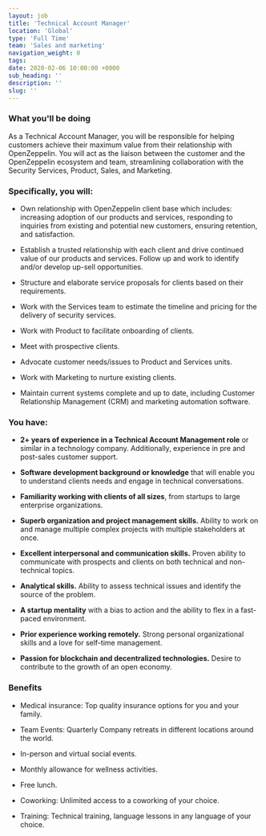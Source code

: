 ```yaml
---
layout: job
title: 'Technical Account Manager'
location: 'Global'
type: 'Full Time'
team: 'Sales and marketing'
navigation_weight: 0
tags:
date: 2020-02-06 10:00:00 +0000
sub_heading: ''
description: ''
slug: ''
---
```


<div class="requirements">
  <h3 class="job-description-title">What you'll be doing</h3>
  <p>As a Technical Account Manager, you will be responsible for helping customers achieve their maximum value from their relationship with OpenZeppelin. You will act as the liaison between the customer and the OpenZeppelin ecosystem and team, streamlining collaboration with the Security Services, Product, Sales, and Marketing.</p>
</div>

<div class="requirements">
  <h3 class="job-description-title">Specifically, you will:</h3>
  <ul>
    <li><p>
      Own relationship with OpenZeppelin client base which includes: increasing adoption of our products and services, responding to inquiries from existing and potential new customers, ensuring retention, and satisfaction.
    </p></li>
    <li><p>
      Establish a trusted relationship with each client and drive continued value of our products and services. Follow up and work to identify and/or develop up-sell opportunities.
    </p></li>
    <li><p>
      Structure and elaborate service proposals for clients based on their requirements.
    </p></li>
    <li><p>
      Work with the Services team to estimate the timeline and pricing for the delivery of security services.
    </p></li>
    <li><p>
      Work with Product to facilitate onboarding of clients.
    </p></li>
    <li><p>
      Meet with prospective clients.
    </p></li>
    <li><p>
      Advocate customer needs/issues to Product and Services units.
    </p></li>
    <li><p>
      Work with Marketing to nurture existing clients.
    </p></li>
    <li><p>
      Maintain current systems complete and up to date, including Customer Relationship Management (CRM) and marketing automation software.
    </p></li>
  </ul>
</div>

<div class="requirements">
  <h3 class="job-description-title">You have:</h3>
  <ul>
    <li><p>
      <b>2+ years of experience in a Technical Account Management role</b> or similar in a technology company. Additionally, experience in pre and post-sales customer support.
    </p></li>
    <li><p>
      <b>Software development background or knowledge</b> that will enable you to understand clients needs and engage in technical conversations.
    </p></li>
    <li><p>
      <b>Familiarity working with clients of all sizes</b>, from startups to large enterprise organizations.
    </p></li>
    <li><p>
      <b>Superb organization and project management skills.</b> Ability to work on and manage multiple complex projects with multiple stakeholders at once.
    </p></li>
    <li><p>
      <b>Excellent interpersonal and communication skills.</b> Proven ability to communicate with prospects and clients on both technical and non-technical topics.
    </p></li>
    <li><p>
      <b>Analytical skills.</b> Ability to assess technical issues and identify the source of the problem.
    </p></li>
    <li><p>
      <b>A startup mentality</b> with a bias to action and the ability to flex in a fast-paced environment.
    </p></li>
    <li><p>
      <b>Prior experience working remotely.</b> Strong personal organizational skills and a love for self-time management.
    </p></li>
    <li><p>
      <b>Passion for blockchain and decentralized technologies.</b> Desire to contribute to the growth of an open economy.
    </p></li>
  </ul>
</div>

<div class="requirements">
  <h3 class="job-description-title">Benefits</h3>
  <ul>
    <li><p>
      Medical insurance: Top quality insurance options for you and your family. 
    </p></li>
    <li><p>
      Team Events: Quarterly Company retreats in different locations around the world.
    </p></li>
    <li><p>
      In-person and virtual social events.
    </p></li>
    <li><p>
      Monthly allowance for wellness activities.
    </p></li>
    <li><p>
      Free lunch.
    </p></li>
    <li><p>
      Coworking: Unlimited access to a coworking of your choice.
    </p></li>
    <li><p>
      Training: Technical training, language lessons in any language of your choice.
    </p></li>
  </ul>
</div>
